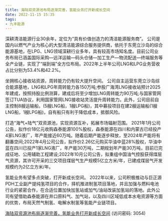 ```yaml
---
title: 海陆双资源池布局逐渐完善，氢能业务打开新成长空间
date: 2022-11-15 15:35
tags:
- 九丰能源
---
```

深耕清洁能源行业30余年，定位为“具有价值创造力的清洁能源服务商”。
公司是国内以燃气产业为核心的大型清洁能源综合服务提供商，依托于东莞立沙岛的综合能源基地，在LPG、LNG领域深耕行业多年，具有较高市场知名度。目前公司业务布局已涵盖国际采购—远洋运输—码头仓储—加工生产—物流配送—终端服务等全产业链，实现了“端到端”全方位布局。2022年上半年公司LNG和LPG业务营收占比分别为53.4%和42.2%。

坐拥核心接收站资源，周转能力仍有较大提升空间。
公司自主运营东莞立沙岛综合能源基地，LNG和LPG年周转能力各150万吨;参股广海湾LNG接收站预计2025年建成，按照持股比例测算，建成后将至少增加LNG周转能力90万吨;与国家管网签订TUA协议，利用国家管网LNG接收站灵活提升周转能力。此外，公司目前自主控制8艘运输船，(5艘LNG船，1艘LPG船)，其中募投项目在建2艘运输船(1艘LNG船，1艘LPG船)，自有船只有利于降低成本，抵御风险。
<!-- more -->
打造“海气+陆气”双资源池，实现资源互补，拓展市场辐射范围。
2021年1月公司公告，拟作价18亿元收购森泰能源100%股权，森泰能源在四川和内蒙古已经投产4家LNG液厂，年产能接近60万吨。随着后期产能逐步释放，至2024年产能将有翻番空间;2022年4月公司公告，拟作价2.26亿元购买华油中蓝28%股权，华油中蓝在四川已投产1家LNG液厂，年产能30万吨，二期规划年产能30万吨，目前已完成征地、公用辅助工程建设;2022年10月公司公告，拟重组中国油气控股获得煤层气资源，其许可开采的三交项目煤层气生产规模5亿立方米/年，已建成煤层气开发规模约为2亿立方米/年。

氢能业务有望多点突破，打开新成长空间。
2022年以来，公司积极推动与巨正源PDH工业副产提纯氢项目的合作，择机推进制氢项目落地，并且加强与燃料电池行业的紧密合作，在合适位置加快加氢站或加气/油站改装加氢站的落地。此外公司有望借助森泰能源在井口原料气、加气站，以及四川区域低成本水电资源等方面的优势，布局天然气制氢、电解水制氢等氢能产业链项目。

[海陆双资源池布局逐渐完善，氢能业务打开新成长空间](https://url12.ctfile.com/f/3948612-723797111-15f3cc?p=3054)
(访问密码: 3054)
